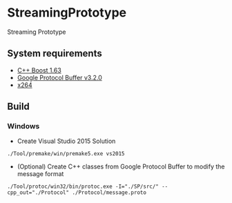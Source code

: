 # StreamingPrototype
Streaming Prototype

## System requirements

- [C++ Boost 1.63](http://www.boost.org/)
- [Google Protocol Buffer v3.2.0](https://github.com/google/protobuf)
- [x264](http://www.videolan.org/developers/x264.html)

## Build

### Windows

- Create Visual Studio 2015 Solution

`./Tool/premake/win/premake5.exe vs2015`


- (Optional) Create C++ classes from Google Protocol Buffer to modify the message format

`./Tool/protoc/win32/bin/protoc.exe -I="./SP/src/" --cpp_out="./Protocol" ./Protocol/message.proto`


